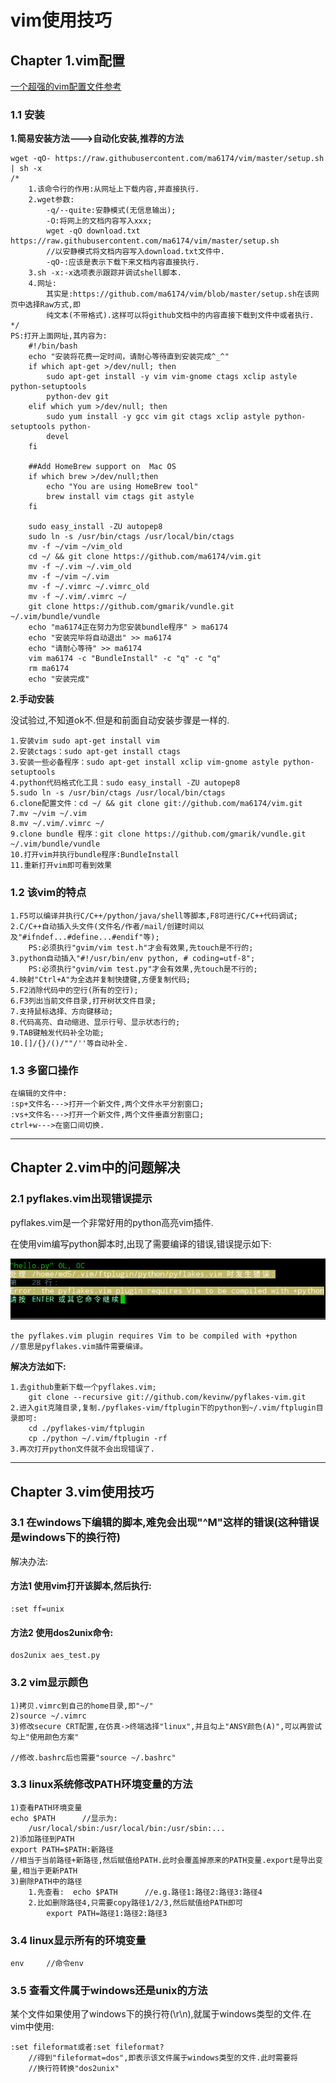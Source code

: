 # vim使用技巧

## Chapter 1.vim配置

[一个超强的vim配置文件参考](https://github.com/ma6174/vim)

### 1.1 安装

**1.简易安装方法--->自动化安装,推荐的方法** 

	wget -qO- https://raw.githubusercontent.com/ma6174/vim/master/setup.sh | sh -x
	/*
		1.该命令行的作用:从网址上下载内容,并直接执行.
		2.wget参数:
			-q/--quite:安静模式(无信息输出);
			-O:将网上的文档内容写入xxx;
			wget -qO download.txt https://raw.githubusercontent.com/ma6174/vim/master/setup.sh
			//以安静模式将文档内容写入download.txt文件中.
			-qO-:应该是表示下载下来文档内容直接执行.
		3.sh -x:-x选项表示跟踪并调试shell脚本.
		4.网址:
			其实是:https://github.com/ma6174/vim/blob/master/setup.sh在该网页中选择Raw方式,即
			纯文本(不带格式).这样可以将github文档中的内容直接下载到文件中或者执行.
	*/
	PS:打开上面网址,其内容为:
		#!/bin/bash
		echo "安装将花费一定时间，请耐心等待直到安装完成^_^"
		if which apt-get >/dev/null; then
			sudo apt-get install -y vim vim-gnome ctags xclip astyle python-setuptools
			python-dev git
		elif which yum >/dev/null; then
			sudo yum install -y gcc vim git ctags xclip astyle python-setuptools python-
			devel	
		fi
		
		##Add HomeBrew support on  Mac OS
		if which brew >/dev/null;then
		    echo "You are using HomeBrew tool"
		    brew install vim ctags git astyle
		fi
		
		sudo easy_install -ZU autopep8 
		sudo ln -s /usr/bin/ctags /usr/local/bin/ctags
		mv -f ~/vim ~/vim_old
		cd ~/ && git clone https://github.com/ma6174/vim.git
		mv -f ~/.vim ~/.vim_old
		mv -f ~/vim ~/.vim
		mv -f ~/.vimrc ~/.vimrc_old
		mv -f ~/.vim/.vimrc ~/
		git clone https://github.com/gmarik/vundle.git ~/.vim/bundle/vundle
		echo "ma6174正在努力为您安装bundle程序" > ma6174
		echo "安装完毕将自动退出" >> ma6174
		echo "请耐心等待" >> ma6174
		vim ma6174 -c "BundleInstall" -c "q" -c "q"
		rm ma6174
		echo "安装完成"

**2.手动安装**

没试验过,不知道ok不.但是和前面自动安装步骤是一样的.

	1.安装vim sudo apt-get install vim
	2.安装ctags：sudo apt-get install ctags
	3.安装一些必备程序：sudo apt-get install xclip vim-gnome astyle python-setuptools
	4.python代码格式化工具：sudo easy_install -ZU autopep8
	5.sudo ln -s /usr/bin/ctags /usr/local/bin/ctags
	6.clone配置文件：cd ~/ && git clone git://github.com/ma6174/vim.git
	7.mv ~/vim ~/.vim
	8.mv ~/.vim/.vimrc ~/
	9.clone bundle 程序：git clone https://github.com/gmarik/vundle.git ~/.vim/bundle/vundle
	10.打开vim并执行bundle程序:BundleInstall
	11.重新打开vim即可看到效果

### 1.2 该vim的特点

	1.F5可以编译并执行C/C++/python/java/shell等脚本,F8可进行C/C++代码调试;
	2.C/C++自动插入头文件(文件名/作者/mail/创建时间以及"#ifndef...#define...#endif"等);
		PS:必须执行"gvim/vim test.h"才会有效果,先touch是不行的;
	3.python自动插入"#!/usr/bin/env python, # coding=utf-8";
		PS:必须执行"gvim/vim test.py"才会有效果,先touch是不行的;
	4.映射"Ctrl+A"为全选并复制快捷键,方便复制代码;
	5.F2消除代码中的空行(所有的空行);
	6.F3列出当前文件目录,打开树状文件目录;
	7.支持鼠标选择、方向键移动;
	8.代码高亮、自动缩进、显示行号、显示状态行的;
	9.TAB键触发代码补全功能;
	10.[]/{}/()/""/''等自动补全.

### 1.3 多窗口操作

	在编辑的文件中:
	:sp+文件名--->打开一个新文件,两个文件水平分割窗口;
	:vs+文件名--->打开一个新文件,两个文件垂直分割窗口;
	ctrl+w--->在窗口间切换.

***

## Chapter 2.vim中的问题解决

### 2.1 pyflakes.vim出现错误提示

pyflakes.vim是一个非常好用的python高亮vim插件.

在使用vim编写python脚本时,出现了需要编译的错误,错误提示如下:

![](images/pyflakes_error.png)

	the pyflakes.vim plugin requires Vim to be compiled with +python
	//意思是pyflakes.vim插件需要编译。

**解决方法如下:**

	1.去github重新下载一个pyflakes.vim;
		git clone --recursive git://github.com/kevinw/pyflakes-vim.git
	2.进入git克隆目录,复制./pyflakes-vim/ftplugin下的python到~/.vim/ftplugin目录即可:
		cd ./pyflakes-vim/ftplugin
		cp ./python ~/.vim/ftplugin -rf
	3.再次打开python文件就不会出现错误了.

***

## Chapter 3.vim使用技巧

### 3.1 在windows下编辑的脚本,难免会出现"^M"这样的错误(这种错误是windows下的换行符)

解决办法:

#### 方法1 使用vim打开该脚本,然后执行:
	
	:set ff=unix

#### 方法2 使用dos2unix命令:

	dos2unix aes_test.py

### 3.2 vim显示颜色

	1)拷贝.vimrc到自己的home目录,即"~/"
	2)source ~/.vimrc
	3)修改secure CRT配置,在仿真->终端选择"linux",并且勾上"ANSY颜色(A)",可以再尝试勾上"使用颜色方案"

	//修改.bashrc后也需要"source ~/.bashrc"

### 3.3 linux系统修改PATH环境变量的方法

	1)查看PATH环境变量
	echo $PATH		//显示为:
		/usr/local/sbin:/usr/local/bin:/usr/sbin:...
	2)添加路径到PATH
	export PATH=$PATH:新路径		
	//相当于当前路径+新路径,然后赋值给PATH.此时会覆盖掉原来的PATH变量.export是导出变量,相当于更新PATH
	3)删除PATH中的路径
		1.先查看:	echo $PATH		//e.g.路径1:路径2:路径3:路径4
		2.比如删除路径4,只需要copy路径1/2/3,然后赋值给PATH即可
			export PATH=路径1:路径2:路径3

### 3.4 linux显示所有的环境变量

	env		//命令env

### 3.5 查看文件属于windows还是unix的方法

某个文件如果使用了windows下的换行符(\r\n),就属于windows类型的文件.在vim中使用:

	:set fileformat或者:set fileformat?
		//得到"fileformat=dos",即表示该文件属于windows类型的文件.此时需要将
		//换行符转换"dos2unix"